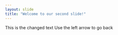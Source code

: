 ```yaml
---
layout: slide
title: "Welcome to our second slide!"
---
```

This is the changed text
Use the left arrow to go back
